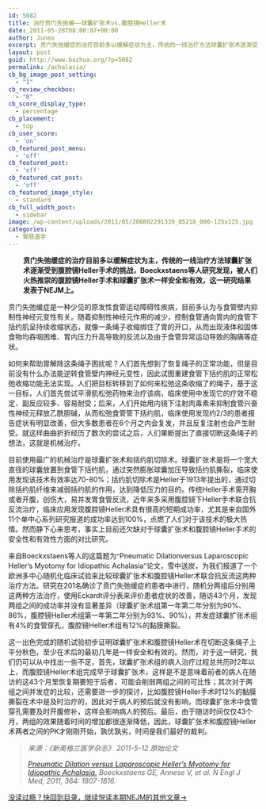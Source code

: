 ```yaml
---
id: 5082
title: 治疗贲门失弛缓——球囊扩张术vs.腹腔镜Heller术
date: 2011-05-28T08:00:07+00:00
author: Juneo
excerpt: 贲门失弛缓症的治疗目前多以缓解症状为主，传统的一线治疗方法球囊扩张术逐渐受到腹腔镜Heller手术的挑战，Boeckxstaens等人研究发现，被人们火热推崇的腹腔镜Heller手术和球囊扩张术一样安全和有效，这一研究结果发表于NEJM上。
layout: post
guid: http://www.bazhua.org/?p=5082
permalink: /achalasia/
cb_bg_image_post_setting:
  - "1"
cb_review_checkbox:
  - "0"
cb_score_display_type:
  - percentage
cb_placement:
  - top
cb_user_score:
  - 'on'
cb_featured_post_menu:
  - 'off'
cb_featured_post:
  - 'off'
cb_featured_cat_post:
  - 'off'
cb_featured_image_style:
  - standard
cb_full_width_post:
  - sidebar
image: /wp-content/uploads/2011/05/200802291339_05218_000-125x125.jpg
categories:
  - 胃肠道学
---
```

<p style="padding-left: 30px">
  <strong><span style="font-family: 宋体">贲门失弛缓症的治疗目前多以缓解症状为主，传统的一线治疗方法球囊扩张术逐渐受到腹腔镜</span>Heller<span style="font-family: 宋体">手术的挑战，</span>Boeckxstaens<span style="font-family: 宋体">等人研究发现，被人们火热推崇的腹腔镜</span>Heller<span style="font-family: 宋体">手术和球囊扩张术一样安全和有效，这一研究结果发表于</span>NEJM<span style="font-family: 宋体">上。</span></strong>
</p>

<span style="font-family: 宋体">贲门失弛缓症是一种少见的原发性食管运动障碍性疾病，目前多认为与食管壁内抑制性神经元变性有关。随着抑制性神经元作用的减少，控制食管通向胃内的食管下括约肌呈持续收缩状态，就像一条绳子收缩绑住了胃的开口，从而出现液体和固体食物均吞咽困难、胃内压力升高导致的反流以及由于食管异常运动导致的胸痛等症状。</span>

<span style="font-family: 宋体">如何来帮助胃解除这条绳子困扰呢？人们首先想到了恢复绳子的正常功能，但是目前没有什么办法能逆转食管壁内神经元变性，因此试图重建食管下括约肌的正常松弛收缩功能无法实现。人们把目标转移到了如何来松弛这条收缩了的绳子，基于这一目标，人们首先尝试平滑肌松弛药物来治疗该病，临床使用中发现它的疗效不稳定、副反应较多、容易耐受；后来，人们开始用内镜下注射肉毒素来抑制食管兴奋性神经元释放乙酰胆碱，从而松弛食管管下括约肌，临床使用发现约</span>2/3<span style="font-family: 宋体">的患者报告症状有明显改善，但大多数患者在</span>6<span style="font-family: 宋体">个月之内会复发，并且反复注射也会产生耐受。就这样曲曲折折经历了数次的尝试之后，人们果断提出了直接切断这条绳子的想法，这就是机械治疗。</span>

<span style="font-family: 宋体">目前使用最广的机械治疗是球囊扩张术和括约肌切除术。球囊扩张术是将一个宽大直径的球囊放置到食管下括约肌，通过突然膨胀球囊加压导致括约肌撕裂，临床使用发现该技术有效率达</span>70-80%<span style="font-family: 宋体">；括约肌切除术是</span>Heller<span style="font-family: 宋体">于</span>1913<span style="font-family: 宋体">年提出的，通过切除括约肌纤维来减弱括约肌的作用，达到降低压力的目的。传统</span>Heller<span style="font-family: 宋体">手术需开胸或者开腹，创伤大，易并发胃食管反流，近年来多采用腹腔镜下</span>Heller<span style="font-family: 宋体">手术联合抗反流治疗，临床应用发现腹腔镜</span>Heller<span style="font-family: 宋体">术具有很高的短期成功率，尤其是来自国外</span>11<span style="font-family: 宋体">个单中心系列研究报道的成功率达到</span>100%<span style="font-family: 宋体">，点燃了人们对于该技术的极大热情。然而静下心来思考，事实上目前还欠缺对于球囊扩张术和腹腔镜</span>Heller<span style="font-family: 宋体">手术的安全性和有效性方面的对比研究。</span>

<span style="font-family: 宋体">来自</span>Boeckxstaens<span style="font-family: 宋体">等人的这篇题为“</span>Pneumatic Dilationversus Laparoscopic Heller’s Myotomy for Idiopathic Achalasia<span style="font-family: 宋体">”论文，雪中送炭，为我们报道了一个欧洲多中心随机化临床试验来比较球囊扩张术和腹腔镜</span>Heller<span style="font-family: 宋体">术联合抗反流这两种治疗方法。研究在</span>201<span style="font-family: 宋体">名确诊了贲门失弛缓症的患者中进行，随机分两组后分别用这两种方法治疗，使用</span>Eckardt<span style="font-family: 宋体">评分表来评价患者症状的改善，随访</span>43<span style="font-family: 宋体">个月，发现两组之间的成功率并没有显著差异（球囊扩张术组第一年第二年分别为</span>90%<span style="font-family: 宋体">、</span>86%<span style="font-family: 宋体">，腹腔镜</span>Heller<span style="font-family: 宋体">术组第一年第二年分别为</span>93%<span style="font-family: 宋体">、</span>90%<span style="font-family: 宋体">），并发症球囊扩张术组有</span>4%<span style="font-family: 宋体">的食管穿孔，腹腔镜</span>Heller<span style="font-family: 宋体">术组有</span>12%<span style="font-family: 宋体">的黏膜撕裂。</span>

<span style="font-family: 宋体">这一出色完成的随机试验初步证明球囊扩张术和腹腔镜</span>Heller<span style="font-family: 宋体">术在切断这条绳子上平分秋色，至少在术后的最初几年是一样安全和有效的。然而，对于这一研究，我们仍可以从中找出一些不足，首先，球囊扩张术组的病人治疗过程总共历时</span>2<span style="font-family: 宋体">年以上，而腹腔镜</span>Heller<span style="font-family: 宋体">术组完成早于球囊扩张术，这样是不是意味着前者的病人在随访的这</span>43<span style="font-family: 宋体">个月里恢复期要短于后者，可能会削弱两组之间的可比性；其次对于两组之间并发症的比较，还需要进一步的探讨，比如腹腔镜</span>Heller<span style="font-family: 宋体">手术时</span>12%<span style="font-family: 宋体">的黏膜撕裂在术中是及时治疗的，因此对于病人的预后就没有影响，而球囊扩张术中食管穿孔需要及时开腹修补，这样会影响病人的预后。最后，由于随访时间仅仅</span>43<span style="font-family: 宋体">个月，两组的效果随着时间的增加都很逐渐降低，因此，球囊扩张术和腹腔镜</span>Heller<span style="font-family: 宋体">术两者之间的</span>PK<span style="font-family: 宋体">才刚刚开始，孰优孰劣，时间是我们最好的裁判。</span>

> _来源：《新英格兰医学杂志》 2011-5-12 原始论文_
> 
> <a href="http://www.nejm.org/doi/full/10.1056/NEJMe1100693?query=featured_home" target="_self"><em>Pneumatic Dilation versus Laparoscopic Heller’s Myotomy for Idiopathic Achalasia.</em></a> _Boeckxstaens GE, Annese V, et al. N Engl J Med, 2011, 364: 1807-1816._

<a href="http://www.bazhua.org/2011/05/12.html" target="_self">没读过瘾？快回到目录，继续悦读本期NEJM的其他文章→</a>
